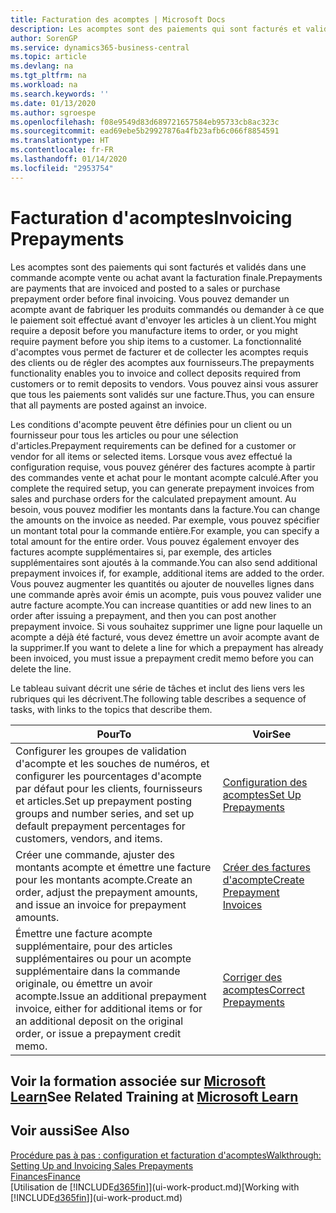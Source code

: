 ```yaml
---
title: Facturation des acomptes | Microsoft Docs
description: Les acomptes sont des paiements qui sont facturés et validés dans une commande acompte vente ou achat avant la facturation finale. Vous pouvez demander un acompte avant de fabriquer les produits commandés ou demander à ce que le paiement soit effectué avant d'envoyer les articles à un client. La fonctionnalité d'acomptes vous permet de facturer et de collecter les acomptes requis des clients ou de régler des acomptes aux fournisseurs. Vous pouvez ainsi vous assurer que tous les paiements sont validés sur une facture.
author: SorenGP
ms.service: dynamics365-business-central
ms.topic: article
ms.devlang: na
ms.tgt_pltfrm: na
ms.workload: na
ms.search.keywords: ''
ms.date: 01/13/2020
ms.author: sgroespe
ms.openlocfilehash: f08e9549d83d689721657584eb95733cb8ac323c
ms.sourcegitcommit: ead69ebe5b29927876a4fb23afb6c066f8854591
ms.translationtype: HT
ms.contentlocale: fr-FR
ms.lasthandoff: 01/14/2020
ms.locfileid: "2953754"
---
```

# <a name="invoicing-prepayments"></a><span data-ttu-id="1026b-106">Facturation d'acomptes</span><span class="sxs-lookup"><span data-stu-id="1026b-106">Invoicing Prepayments</span></span>
<span data-ttu-id="1026b-107">Les acomptes sont des paiements qui sont facturés et validés dans une commande acompte vente ou achat avant la facturation finale.</span><span class="sxs-lookup"><span data-stu-id="1026b-107">Prepayments are payments that are invoiced and posted to a sales or purchase prepayment order before final invoicing.</span></span> <span data-ttu-id="1026b-108">Vous pouvez demander un acompte avant de fabriquer les produits commandés ou demander à ce que le paiement soit effectué avant d'envoyer les articles à un client.</span><span class="sxs-lookup"><span data-stu-id="1026b-108">You might require a deposit before you manufacture items to order, or you might require payment before you ship items to a customer.</span></span> <span data-ttu-id="1026b-109">La fonctionnalité d'acomptes vous permet de facturer et de collecter les acomptes requis des clients ou de régler des acomptes aux fournisseurs.</span><span class="sxs-lookup"><span data-stu-id="1026b-109">The prepayments functionality enables you to invoice and collect deposits required from customers or to remit deposits to vendors.</span></span> <span data-ttu-id="1026b-110">Vous pouvez ainsi vous assurer que tous les paiements sont validés sur une facture.</span><span class="sxs-lookup"><span data-stu-id="1026b-110">Thus, you can ensure that all payments are posted against an invoice.</span></span>  

 <span data-ttu-id="1026b-111">Les conditions d'acompte peuvent être définies pour un client ou un fournisseur pour tous les articles ou pour une sélection d'articles.</span><span class="sxs-lookup"><span data-stu-id="1026b-111">Prepayment requirements can be defined for a customer or vendor for all items or selected items.</span></span> <span data-ttu-id="1026b-112">Lorsque vous avez effectué la configuration requise, vous pouvez générer des factures acompte à partir des commandes vente et achat pour le montant acompte calculé.</span><span class="sxs-lookup"><span data-stu-id="1026b-112">After you complete the required setup, you can generate prepayment invoices from sales and purchase orders for the calculated prepayment amount.</span></span> <span data-ttu-id="1026b-113">Au besoin, vous pouvez modifier les montants dans la facture.</span><span class="sxs-lookup"><span data-stu-id="1026b-113">You can change the amounts on the invoice as needed.</span></span> <span data-ttu-id="1026b-114">Par exemple, vous pouvez spécifier un montant total pour la commande entière.</span><span class="sxs-lookup"><span data-stu-id="1026b-114">For example, you can specify a total amount for the entire order.</span></span> <span data-ttu-id="1026b-115">Vous pouvez également envoyer des factures acompte supplémentaires si, par exemple, des articles supplémentaires sont ajoutés à la commande.</span><span class="sxs-lookup"><span data-stu-id="1026b-115">You can also send additional prepayment invoices if, for example, additional items are added to the order.</span></span> <span data-ttu-id="1026b-116">Vous pouvez augmenter les quantités ou ajouter de nouvelles lignes dans une commande après avoir émis un acompte, puis vous pouvez valider une autre facture acompte.</span><span class="sxs-lookup"><span data-stu-id="1026b-116">You can increase quantities or add new lines to an order after issuing a prepayment, and then you can post another prepayment invoice.</span></span> <span data-ttu-id="1026b-117">Si vous souhaitez supprimer une ligne pour laquelle un acompte a déjà été facturé, vous devez émettre un avoir acompte avant de la supprimer.</span><span class="sxs-lookup"><span data-stu-id="1026b-117">If you want to delete a line for which a prepayment has already been invoiced, you must issue a prepayment credit memo before you can delete the line.</span></span>  

 <span data-ttu-id="1026b-118">Le tableau suivant décrit une série de tâches et inclut des liens vers les rubriques qui les décrivent.</span><span class="sxs-lookup"><span data-stu-id="1026b-118">The following table describes a sequence of tasks, with links to the topics that describe them.</span></span>

|<span data-ttu-id="1026b-119">**Pour**</span><span class="sxs-lookup"><span data-stu-id="1026b-119">**To**</span></span>|<span data-ttu-id="1026b-120">**Voir**</span><span class="sxs-lookup"><span data-stu-id="1026b-120">**See**</span></span>|  
|------------|-------------|  
|<span data-ttu-id="1026b-121">Configurer les groupes de validation d'acompte et les souches de numéros, et configurer les pourcentages d'acompte par défaut pour les clients, fournisseurs et articles.</span><span class="sxs-lookup"><span data-stu-id="1026b-121">Set up prepayment posting groups and number series, and set up default prepayment percentages for customers, vendors, and items.</span></span>|[<span data-ttu-id="1026b-122">Configuration des acomptes</span><span class="sxs-lookup"><span data-stu-id="1026b-122">Set Up Prepayments</span></span>](finance-set-up-prepayments.md)|
|<span data-ttu-id="1026b-123">Créer une commande, ajuster des montants acompte et émettre une facture pour les montants acompte.</span><span class="sxs-lookup"><span data-stu-id="1026b-123">Create an order, adjust the prepayment amounts, and issue an invoice for prepayment amounts.</span></span>|[<span data-ttu-id="1026b-124">Créer des factures d'acompte</span><span class="sxs-lookup"><span data-stu-id="1026b-124">Create Prepayment Invoices</span></span>](finance-how-to-create-prepayment-invoices.md)|  
|<span data-ttu-id="1026b-125">Émettre une facture acompte supplémentaire, pour des articles supplémentaires ou pour un acompte supplémentaire dans la commande originale, ou émettre un avoir acompte.</span><span class="sxs-lookup"><span data-stu-id="1026b-125">Issue an additional prepayment invoice, either for additional items or for an additional deposit on the original order, or issue a prepayment credit memo.</span></span>|[<span data-ttu-id="1026b-126">Corriger des acomptes</span><span class="sxs-lookup"><span data-stu-id="1026b-126">Correct Prepayments</span></span>](finance-how-to-correct-prepayments.md)|  

## <a name="see-related-training-at-microsoft-learnlearnmodulesprepayment-invoices-dynamics-365-business-centralindex"></a><span data-ttu-id="1026b-127">Voir la formation associée sur [Microsoft Learn](/learn/modules/prepayment-invoices-dynamics-365-business-central/index)</span><span class="sxs-lookup"><span data-stu-id="1026b-127">See Related Training at [Microsoft Learn](/learn/modules/prepayment-invoices-dynamics-365-business-central/index)</span></span>

## <a name="see-also"></a><span data-ttu-id="1026b-128">Voir aussi</span><span class="sxs-lookup"><span data-stu-id="1026b-128">See Also</span></span>  
[<span data-ttu-id="1026b-129">Procédure pas à pas : configuration et facturation d'acomptes</span><span class="sxs-lookup"><span data-stu-id="1026b-129">Walkthrough: Setting Up and Invoicing Sales Prepayments</span></span>](walkthrough-setting-up-and-invoicing-sales-prepayments.md)  
[<span data-ttu-id="1026b-130">Finances</span><span class="sxs-lookup"><span data-stu-id="1026b-130">Finance</span></span>](finance.md)  
<span data-ttu-id="1026b-131">[Utilisation de [!INCLUDE[d365fin](includes/d365fin_md.md)]](ui-work-product.md)</span><span class="sxs-lookup"><span data-stu-id="1026b-131">[Working with [!INCLUDE[d365fin](includes/d365fin_md.md)]](ui-work-product.md)</span></span>
